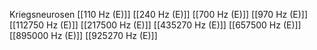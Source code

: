 Kriegsneurosen
[[110 Hz (E)]]
[[240 Hz (E)]]
[[700 Hz (E)]]
[[970 Hz (E)]]
[[112750 Hz (E)]]
[[217500 Hz (E)]]
[[435270 Hz (E)]]
[[657500 Hz (E)]]
[[895000 Hz (E)]]
[[925270 Hz (E)]]